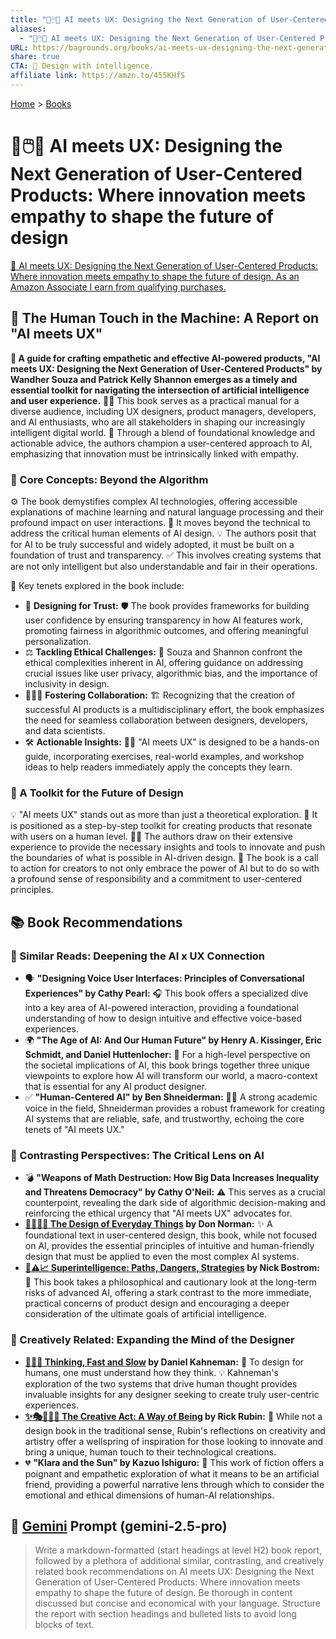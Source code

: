 ```yaml
---
title: "🤖🖱️🤝 AI meets UX: Designing the Next Generation of User-Centered Products: Where innovation meets empathy to shape the future of design"
aliases:
  - "🤖🖱️🤝 AI meets UX: Designing the Next Generation of User-Centered Products: Where innovation meets empathy to shape the future of design"
URL: https://bagrounds.org/books/ai-meets-ux-designing-the-next-generation-of-user-centered-products-where-innovation-meets-empathy-to-shape-the-future-of-design
share: true
CTA: 🤖 Design with intelligence.
affiliate link: https://amzn.to/455KHfS
---
```

[Home](../index.md) > [Books](./index.md)  
# 🤖🖱️🤝 AI meets UX: Designing the Next Generation of User-Centered Products: Where innovation meets empathy to shape the future of design  
[🛒 AI meets UX: Designing the Next Generation of User-Centered Products: Where innovation meets empathy to shape the future of design. As an Amazon Associate I earn from qualifying purchases.](https://amzn.to/455KHfS)  
  
## 🤖 The Human Touch in the Machine: A Report on "AI meets UX"  
  
**📖 A guide for crafting empathetic and effective AI-powered products, "AI meets UX: Designing the Next Generation of User-Centered Products" by Wandher Souza and Patrick Kelly Shannon emerges as a timely and essential toolkit for navigating the intersection of artificial intelligence and user experience.** 👨‍💻 This book serves as a practical manual for a diverse audience, including UX designers, product managers, developers, and AI enthusiasts, who are all stakeholders in shaping our increasingly intelligent digital world. 🤝 Through a blend of foundational knowledge and actionable advice, the authors champion a user-centered approach to AI, emphasizing that innovation must be intrinsically linked with empathy.  
  
### 🧠 Core Concepts: Beyond the Algorithm  
  
 ⚙️ The book demystifies complex AI technologies, offering accessible explanations of machine learning and natural language processing and their profound impact on user interactions. 🚀 It moves beyond the technical to address the critical human elements of AI design. 💡 The authors posit that for AI to be truly successful and widely adopted, it must be built on a foundation of trust and transparency. ✅ This involves creating systems that are not only intelligent but also understandable and fair in their operations.  
  
🔑 Key tenets explored in the book include:  
  
* 🤝 **Designing for Trust:** 🛡️ The book provides frameworks for building user confidence by ensuring transparency in how AI features work, promoting fairness in algorithmic outcomes, and offering meaningful personalization.  
* ⚖️ **Tackling Ethical Challenges:** 🧐 Souza and Shannon confront the ethical complexities inherent in AI, offering guidance on addressing crucial issues like user privacy, algorithmic bias, and the importance of inclusivity in design.  
* 🧑‍🤝‍🧑 **Fostering Collaboration:** 🏗️ Recognizing that the creation of successful AI products is a multidisciplinary effort, the book emphasizes the need for seamless collaboration between designers, developers, and data scientists.  
* 🛠️ **Actionable Insights:** 🧑‍🏫 "AI meets UX" is designed to be a hands-on guide, incorporating exercises, real-world examples, and workshop ideas to help readers immediately apply the concepts they learn.  
  
### 🚀 A Toolkit for the Future of Design  
  
 💡 "AI meets UX" stands out as more than just a theoretical exploration. 🧰 It is positioned as a step-by-step toolkit for creating products that resonate with users on a human level. 👨‍🔬 The authors draw on their extensive experience to provide the necessary insights and tools to innovate and push the boundaries of what is possible in AI-driven design. 📣 The book is a call to action for creators to not only embrace the power of AI but to do so with a profound sense of responsibility and a commitment to user-centered principles.  
  
## 📚 Book Recommendations  
  
### 🔗 Similar Reads: Deepening the AI x UX Connection  
  
* 🗣️ **"Designing Voice User Interfaces: Principles of Conversational Experiences" by Cathy Pearl:** 🎧 This book offers a specialized dive into a key area of AI-powered interaction, providing a foundational understanding of how to design intuitive and effective voice-based experiences.  
* 🌍 **"The Age of AI: And Our Human Future" by Henry A. Kissinger, Eric Schmidt, and Daniel Huttenlocher:** 🔮 For a high-level perspective on the societal implications of AI, this book brings together three unique viewpoints to explore how AI will transform our world, a macro-context that is essential for any AI product designer.  
* ✅ **"Human-Centered AI" by Ben Shneiderman:** 👨‍🏫 A strong academic voice in the field, Shneiderman provides a robust framework for creating AI systems that are reliable, safe, and trustworthy, echoing the core tenets of "AI meets UX."  
  
### 🧐 Contrasting Perspectives: The Critical Lens on AI  
  
* 💣 **"Weapons of Math Destruction: How Big Data Increases Inequality and Threatens Democracy" by Cathy O'Neil:** ⚠️ This serves as a crucial counterpoint, revealing the dark side of algorithmic decision-making and reinforcing the ethical urgency that "AI meets UX" advocates for.  
* **[💺🚪💡🤔 The Design of Everyday Things](./the-design-of-everyday-things.md) by Don Norman:** ✨ A foundational text in user-centered design, this book, while not focused on AI, provides the essential principles of intuitive and human-friendly design that must be applied to even the most complex AI systems.  
* **[🤖⚠️📈 Superintelligence: Paths, Dangers, Strategies](./superintelligence-paths-dangers-strategies.md) by Nick Bostrom:** 🤖 This book takes a philosophical and cautionary look at the long-term risks of advanced AI, offering a stark contrast to the more immediate, practical concerns of product design and encouraging a deeper consideration of the ultimate goals of artificial intelligence.  
  
### 🎨 Creatively Related: Expanding the Mind of the Designer  
  
* **[🤔🐇🐢 Thinking, Fast and Slow](./thinking-fast-and-slow.md) by Daniel Kahneman:** 🤔 To design for humans, one must understand how they think. 💡 Kahneman's exploration of the two systems that drive human thought provides invaluable insights for any designer seeking to create truly user-centric experiences.  
* **[✨🎭🧘‍♂️🌌 The Creative Act: A Way of Being](./the-creative-act.md) by Rick Rubin:** 🎵 While not a design book in the traditional sense, Rubin's reflections on creativity and artistry offer a wellspring of inspiration for those looking to innovate and bring a unique, human touch to their technological creations.  
* 💔 **"Klara and the Sun" by Kazuo Ishiguro:** 🌻 This work of fiction offers a poignant and empathetic exploration of what it means to be an artificial friend, providing a powerful narrative lens through which to consider the emotional and ethical dimensions of human-AI relationships.  
  
## 💬 [Gemini](../software/gemini.md) Prompt (gemini-2.5-pro)  
> Write a markdown-formatted (start headings at level H2) book report, followed by a plethora of additional similar, contrasting, and creatively related book recommendations on AI meets UX: Designing the Next Generation of User-Centered Products: Where innovation meets empathy to shape the future of design. Be thorough in content discussed but concise and economical with your language. Structure the report with section headings and bulleted lists to avoid long blocks of text.